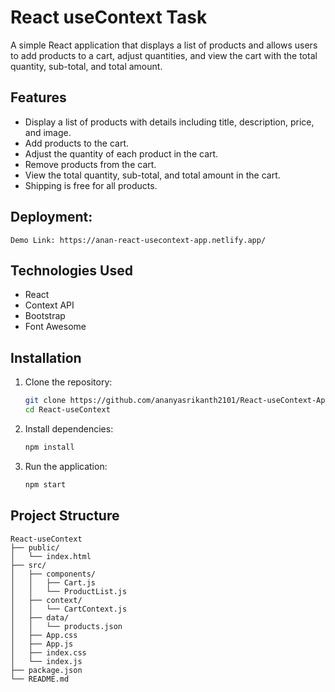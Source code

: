 # React useContext Task

A simple React application that displays a list of products and allows users to add products to a cart, adjust quantities, and view the cart with the total quantity, sub-total, and total amount.

## Features

- Display a list of products with details including title, description, price, and image.
- Add products to the cart.
- Adjust the quantity of each product in the cart.
- Remove products from the cart.
- View the total quantity, sub-total, and total amount in the cart.
- Shipping is free for all products.

## Deployment:

    Demo Link: https://anan-react-usecontext-app.netlify.app/

## Technologies Used

- React
- Context API
- Bootstrap
- Font Awesome

## Installation

1. Clone the repository:
    ```bash
    git clone https://github.com/ananyasrikanth2101/React-useContext-App
    cd React-useContext
    ```

2. Install dependencies:
    ```bash
    npm install
    ```

3. Run the application:
    ```bash
    npm start
    ```

## Project Structure

```plaintext
React-useContext
├── public/
│   └── index.html
├── src/
│   ├── components/
│   │   ├── Cart.js
│   │   └── ProductList.js
│   ├── context/
│   │   └── CartContext.js
│   ├── data/
│   │   └── products.json
│   ├── App.css
│   ├── App.js
│   ├── index.css
│   └── index.js
├── package.json
└── README.md
